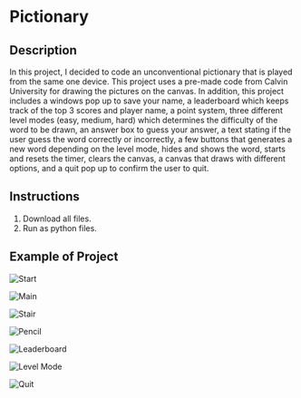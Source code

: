 # Pictionary

## Description
In this project, I decided to code an unconventional pictionary that is played from the same one device. This project uses a pre-made code from Calvin University for drawing the pictures on the canvas. In addition, this project includes a windows pop up to save your name, a leaderboard which keeps track of the top 3 scores and player name, a point system, three different level modes (easy, medium, hard) which determines the difficulty of the word to be drawn, an answer box to guess your answer, a text stating if the user guess the word correctly or incorrectly, a few buttons that generates a new word depending on the level mode, hides and shows the word, starts and resets the timer, clears the canvas, a canvas that draws with different options, and a quit pop up to confirm the user to quit.

## Instructions
1. Download all files.
2. Run as python files.

## Example of Project
![Start](https://user-images.githubusercontent.com/90052277/185761334-af25b139-15e3-4565-af53-f9ec1fd75142.png)

![Main](https://user-images.githubusercontent.com/90052277/185761337-dbb74753-fdee-40ec-8eda-c179d1a9d923.png)

![Stair](https://user-images.githubusercontent.com/90052277/185761339-48275f5d-8ff7-4347-9ea4-e69d4cf911fb.png)

![Pencil](https://user-images.githubusercontent.com/90052277/185761342-f84515b9-f8de-4aff-98d7-95e3562287c0.png)

![Leaderboard](https://user-images.githubusercontent.com/90052277/185761343-a096cc18-3e3f-41d7-94f1-cb9f075b0c72.png)

![Level Mode](https://user-images.githubusercontent.com/90052277/185762391-22307f2d-a380-47ed-9cd5-6d31e17bd2a4.png)

![Quit](https://user-images.githubusercontent.com/90052277/185762386-5de0240a-3d99-4bd5-88e2-05dadbf45e31.png)
